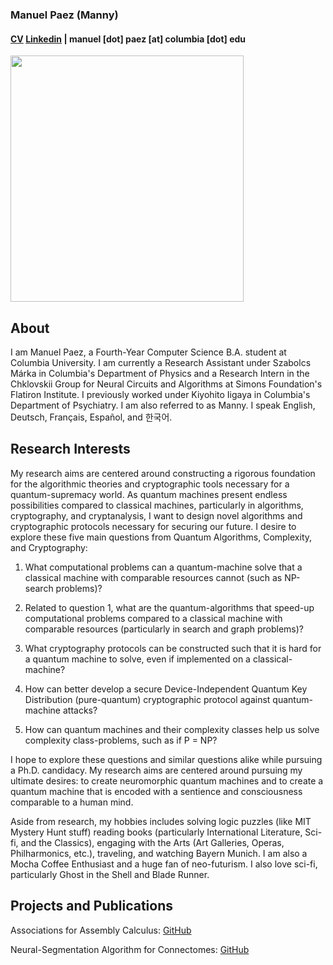 ### Manuel Paez (Manny)
#### [CV](https://mannypaeza.github.io/Resume_ManuelPaez.pdf) [Linkedin](https://www.linkedin.com/in/manuelpaeza/) | manuel [dot] paez [at] columbia [dot] edu

<img src="https://mannypaeza.github.io/portrait1.jpg" width="373" height="394">

About
------

I am Manuel Paez, a Fourth-Year Computer Science B.A. student at Columbia University. I am currently a Research Assistant under Szabolcs Márka in Columbia's Department of Physics and a Research Intern in the Chklovskii Group for Neural Circuits and Algorithms at Simons Foundation's Flatiron Institute. I previously worked under Kiyohito Iigaya in Columbia's Department of Psychiatry. I am also referred to as Manny. I speak English, Deutsch, Français, Español, and 한국어. 

Research Interests
------
 
My research aims are centered around constructing a rigorous foundation for the algorithmic theories and cryptographic tools necessary for a quantum-supremacy world. As quantum machines present endless possibilities compared to classical machines, particularly in algorithms, cryptography, and cryptanalysis, I want to design novel algorithms and cryptographic protocols necessary for securing our future. I desire to explore these five main questions from Quantum Algorithms, Complexity, and Cryptography:

1. What computational problems can a quantum-machine solve that a classical machine with comparable resources cannot (such as NP-search problems)?

2. Related to question 1, what are the quantum-algorithms that speed-up computational problems compared to a classical machine with comparable resources (particularly in search and graph problems)?

3. What cryptography protocols can be constructed such that it is hard for a quantum machine to solve, even if implemented on a classical-machine?

4. How can better develop a secure Device-Independent Quantum Key Distribution (pure-quantum) cryptographic protocol against quantum-machine attacks?

5. How can quantum machines and their complexity classes help us solve complexity class-problems, such as if P = NP?
 
I hope to explore these questions and similar questions alike while pursuing a Ph.D. candidacy. My research aims are centered around pursuing my ultimate desires: to create neuromorphic quantum machines and to create a quantum machine that is encoded with a sentience and consciousness comparable to a human mind. 

Aside from research, my hobbies includes solving logic puzzles (like MIT Mystery Hunt stuff) reading books (particularly International Literature, Sci-fi, and the Classics), engaging with the Arts (Art Galleries, Operas, Philharmonics, etc.), traveling, and watching Bayern Munich. I am also a Mocha Coffee Enthusiast and a huge fan of neo-futurism. I also love sci-fi, particularly Ghost in the Shell and Blade Runner.

Projects and Publications
------

Associations for Assembly Calculus: [GitHub](https://github.com/mannypaeza/assemblies)

Neural-Segmentation Algorithm for Connectomes: [GitHub](https://github.com/mannypaeza/neutorch)
